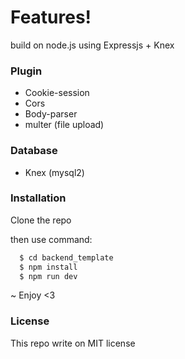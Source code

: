 # Features!
build on node.js using Expressjs + Knex

### Plugin
- Cookie-session
- Cors
- Body-parser
- multer (file upload)

### Database
- Knex (mysql2)

### Installation
Clone the repo

then use command:
```sh
  $ cd backend_template
  $ npm install
  $ npm run dev
```
~ Enjoy <3

### License
This repo write on MIT license
